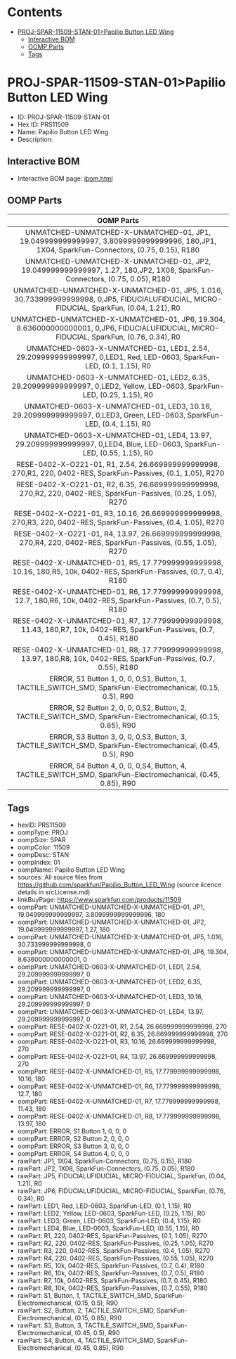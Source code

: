 



Contents
========

* [PROJ-SPAR-11509-STAN-01>Papilio Button LED Wing](#proj-spar-11509-stan-01papilio-button-led-wing)
	* [Interactive BOM](#interactive-bom)
	* [OOMP Parts](#oomp-parts)
	* [Tags](#tags)

# PROJ-SPAR-11509-STAN-01>Papilio Button LED Wing

- ID: PROJ-SPAR-11509-STAN-01
- Hex ID: PRS11509
- Name: Papilio Button LED Wing
- Description: 

## Interactive BOM

- Interactive BOM page: [ibom.html](kicad/bom/ibom.html)

## OOMP Parts
  

|OOMP Parts|
| :---: |
|UNMATCHED-UNMATCHED-X-UNMATCHED-01, JP1, 19.049999999999997, 3.8099999999999996, 180,JP1, 1X04, SparkFun-Connectors, (0.75, 0.15), R180|
|UNMATCHED-UNMATCHED-X-UNMATCHED-01, JP2, 19.049999999999997, 1.27, 180,JP2, 1X08, SparkFun-Connectors, (0.75, 0.05), R180|
|UNMATCHED-UNMATCHED-X-UNMATCHED-01, JP5, 1.016, 30.733999999999998, 0,JP5, FIDUCIALUFIDUCIAL, MICRO-FIDUCIAL, SparkFun, (0.04, 1.21), R0|
|UNMATCHED-UNMATCHED-X-UNMATCHED-01, JP6, 19.304, 8.636000000000001, 0,JP6, FIDUCIALUFIDUCIAL, MICRO-FIDUCIAL, SparkFun, (0.76, 0.34), R0|
|UNMATCHED-0603-X-UNMATCHED-01, LED1, 2.54, 29.209999999999997, 0,LED1, Red, LED-0603, SparkFun-LED, (0.1, 1.15), R0|
|UNMATCHED-0603-X-UNMATCHED-01, LED2, 6.35, 29.209999999999997, 0,LED2, Yellow, LED-0603, SparkFun-LED, (0.25, 1.15), R0|
|UNMATCHED-0603-X-UNMATCHED-01, LED3, 10.16, 29.209999999999997, 0,LED3, Green, LED-0603, SparkFun-LED, (0.4, 1.15), R0|
|UNMATCHED-0603-X-UNMATCHED-01, LED4, 13.97, 29.209999999999997, 0,LED4, Blue, LED-0603, SparkFun-LED, (0.55, 1.15), R0|
|RESE-0402-X-O221-01, R1, 2.54, 26.669999999999998, 270,R1, 220, 0402-RES, SparkFun-Passives, (0.1, 1.05), R270|
|RESE-0402-X-O221-01, R2, 6.35, 26.669999999999998, 270,R2, 220, 0402-RES, SparkFun-Passives, (0.25, 1.05), R270|
|RESE-0402-X-O221-01, R3, 10.16, 26.669999999999998, 270,R3, 220, 0402-RES, SparkFun-Passives, (0.4, 1.05), R270|
|RESE-0402-X-O221-01, R4, 13.97, 26.669999999999998, 270,R4, 220, 0402-RES, SparkFun-Passives, (0.55, 1.05), R270|
|RESE-0402-X-UNMATCHED-01, R5, 17.779999999999998, 10.16, 180,R5, 10k, 0402-RES, SparkFun-Passives, (0.7, 0.4), R180|
|RESE-0402-X-UNMATCHED-01, R6, 17.779999999999998, 12.7, 180,R6, 10k, 0402-RES, SparkFun-Passives, (0.7, 0.5), R180|
|RESE-0402-X-UNMATCHED-01, R7, 17.779999999999998, 11.43, 180,R7, 10k, 0402-RES, SparkFun-Passives, (0.7, 0.45), R180|
|RESE-0402-X-UNMATCHED-01, R8, 17.779999999999998, 13.97, 180,R8, 10k, 0402-RES, SparkFun-Passives, (0.7, 0.55), R180|
|ERROR, S1 Button 1, 0, 0, 0,S1, Button, 1, TACTILE_SWITCH_SMD, SparkFun-Electromechanical, (0.15, 0.5), R90|
|ERROR, S2 Button 2, 0, 0, 0,S2, Button, 2, TACTILE_SWITCH_SMD, SparkFun-Electromechanical, (0.15, 0.85), R90|
|ERROR, S3 Button 3, 0, 0, 0,S3, Button, 3, TACTILE_SWITCH_SMD, SparkFun-Electromechanical, (0.45, 0.5), R90|
|ERROR, S4 Button 4, 0, 0, 0,S4, Button, 4, TACTILE_SWITCH_SMD, SparkFun-Electromechanical, (0.45, 0.85), R90|

## Tags

- hexID: PRS11509
- oompType: PROJ
- oompSize: SPAR
- oompColor: 11509
- oompDesc: STAN
- oompIndex: 01
- oompName: Papilio Button LED Wing
- sources: All source files from https://github.com/sparkfun/Papilio_Button_LED_Wing (source licence details in srcLicense.md)
- linkBuyPage: https://www.sparkfun.com/products/11509
- oompPart: UNMATCHED-UNMATCHED-X-UNMATCHED-01, JP1, 19.049999999999997, 3.8099999999999996, 180
- oompPart: UNMATCHED-UNMATCHED-X-UNMATCHED-01, JP2, 19.049999999999997, 1.27, 180
- oompPart: UNMATCHED-UNMATCHED-X-UNMATCHED-01, JP5, 1.016, 30.733999999999998, 0
- oompPart: UNMATCHED-UNMATCHED-X-UNMATCHED-01, JP6, 19.304, 8.636000000000001, 0
- oompPart: UNMATCHED-0603-X-UNMATCHED-01, LED1, 2.54, 29.209999999999997, 0
- oompPart: UNMATCHED-0603-X-UNMATCHED-01, LED2, 6.35, 29.209999999999997, 0
- oompPart: UNMATCHED-0603-X-UNMATCHED-01, LED3, 10.16, 29.209999999999997, 0
- oompPart: UNMATCHED-0603-X-UNMATCHED-01, LED4, 13.97, 29.209999999999997, 0
- oompPart: RESE-0402-X-O221-01, R1, 2.54, 26.669999999999998, 270
- oompPart: RESE-0402-X-O221-01, R2, 6.35, 26.669999999999998, 270
- oompPart: RESE-0402-X-O221-01, R3, 10.16, 26.669999999999998, 270
- oompPart: RESE-0402-X-O221-01, R4, 13.97, 26.669999999999998, 270
- oompPart: RESE-0402-X-UNMATCHED-01, R5, 17.779999999999998, 10.16, 180
- oompPart: RESE-0402-X-UNMATCHED-01, R6, 17.779999999999998, 12.7, 180
- oompPart: RESE-0402-X-UNMATCHED-01, R7, 17.779999999999998, 11.43, 180
- oompPart: RESE-0402-X-UNMATCHED-01, R8, 17.779999999999998, 13.97, 180
- oompPart: ERROR, S1 Button 1, 0, 0, 0
- oompPart: ERROR, S2 Button 2, 0, 0, 0
- oompPart: ERROR, S3 Button 3, 0, 0, 0
- oompPart: ERROR, S4 Button 4, 0, 0, 0
- rawPart: JP1, 1X04, SparkFun-Connectors, (0.75, 0.15), R180
- rawPart: JP2, 1X08, SparkFun-Connectors, (0.75, 0.05), R180
- rawPart: JP5, FIDUCIALUFIDUCIAL, MICRO-FIDUCIAL, SparkFun, (0.04, 1.21), R0
- rawPart: JP6, FIDUCIALUFIDUCIAL, MICRO-FIDUCIAL, SparkFun, (0.76, 0.34), R0
- rawPart: LED1, Red, LED-0603, SparkFun-LED, (0.1, 1.15), R0
- rawPart: LED2, Yellow, LED-0603, SparkFun-LED, (0.25, 1.15), R0
- rawPart: LED3, Green, LED-0603, SparkFun-LED, (0.4, 1.15), R0
- rawPart: LED4, Blue, LED-0603, SparkFun-LED, (0.55, 1.15), R0
- rawPart: R1, 220, 0402-RES, SparkFun-Passives, (0.1, 1.05), R270
- rawPart: R2, 220, 0402-RES, SparkFun-Passives, (0.25, 1.05), R270
- rawPart: R3, 220, 0402-RES, SparkFun-Passives, (0.4, 1.05), R270
- rawPart: R4, 220, 0402-RES, SparkFun-Passives, (0.55, 1.05), R270
- rawPart: R5, 10k, 0402-RES, SparkFun-Passives, (0.7, 0.4), R180
- rawPart: R6, 10k, 0402-RES, SparkFun-Passives, (0.7, 0.5), R180
- rawPart: R7, 10k, 0402-RES, SparkFun-Passives, (0.7, 0.45), R180
- rawPart: R8, 10k, 0402-RES, SparkFun-Passives, (0.7, 0.55), R180
- rawPart: S1, Button, 1, TACTILE_SWITCH_SMD, SparkFun-Electromechanical, (0.15, 0.5), R90
- rawPart: S2, Button, 2, TACTILE_SWITCH_SMD, SparkFun-Electromechanical, (0.15, 0.85), R90
- rawPart: S3, Button, 3, TACTILE_SWITCH_SMD, SparkFun-Electromechanical, (0.45, 0.5), R90
- rawPart: S4, Button, 4, TACTILE_SWITCH_SMD, SparkFun-Electromechanical, (0.45, 0.85), R90
